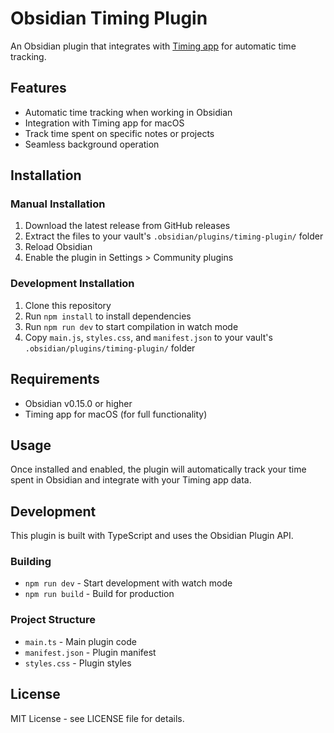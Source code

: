# Obsidian Timing Plugin

An Obsidian plugin that integrates with [Timing app](https://timingapp.com/) for automatic time tracking.

## Features

- Automatic time tracking when working in Obsidian
- Integration with Timing app for macOS
- Track time spent on specific notes or projects
- Seamless background operation

## Installation

### Manual Installation

1. Download the latest release from GitHub releases
2. Extract the files to your vault's `.obsidian/plugins/timing-plugin/` folder
3. Reload Obsidian
4. Enable the plugin in Settings > Community plugins

### Development Installation

1. Clone this repository
2. Run `npm install` to install dependencies  
3. Run `npm run dev` to start compilation in watch mode
4. Copy `main.js`, `styles.css`, and `manifest.json` to your vault's `.obsidian/plugins/timing-plugin/` folder

## Requirements

- Obsidian v0.15.0 or higher
- Timing app for macOS (for full functionality)

## Usage

Once installed and enabled, the plugin will automatically track your time spent in Obsidian and integrate with your Timing app data.

## Development

This plugin is built with TypeScript and uses the Obsidian Plugin API.

### Building

- `npm run dev` - Start development with watch mode
- `npm run build` - Build for production

### Project Structure

- `main.ts` - Main plugin code
- `manifest.json` - Plugin manifest
- `styles.css` - Plugin styles

## License

MIT License - see LICENSE file for details.